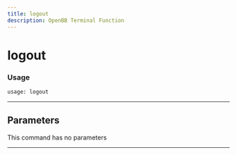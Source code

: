 ```yaml
---
title: logout
description: OpenBB Terminal Function
---
```


# logout



### Usage 
```python
usage: logout
```

---
## Parameters

This command has no parameters


---

